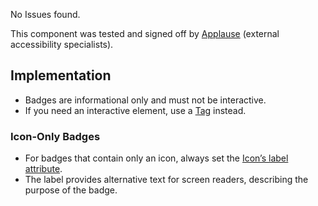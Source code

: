 <div class="a11y-test">
  <vwc-icon name="check-solid" connotation="success" size="1"></vwc-icon> 
  <div>
    <p>No Issues found.</p>
    <p>This component was tested and signed off by <a href="https://www.applause.com/">Applause</a> (external accessibility specialists).</p>
  </div>
</div>

## Implementation

- Badges are informational only and must not be interactive.
- If you need an interactive element, use a [Tag](/components/tag/) instead.

### Icon-Only Badges

- For badges that contain only an icon, always set the [Icon’s label attribute](/components/icon/code/#label).
- The label provides alternative text for screen readers, describing the purpose of the badge.
